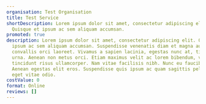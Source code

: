 ```yaml
---
organisation: Test Organisation
title: Test Service
shortDescription: Lorem ipsum dolor sit amet, consectetur adipiscing elit.
  Quisque et ipsum ac sem aliquam accumsan.
promoted: true
description: Lorem ipsum dolor sit amet, consectetur adipiscing elit. Quisque et
  ipsum ac sem aliquam accumsan. Suspendisse venenatis diam et magna auctor, nec
  convallis orci laoreet. Vivamus a sapien lacinia, egestas nunc at, tincidunt
  urna. Aenean non metus orci. Etiam maximus velit ac lorem bibendum, vel
  tincidunt risus ullamcorper. Nam vitae facilisis nibh. Nunc eu faucibus mi.
  Aenean egestas elit eros. Suspendisse quis ipsum ac quam sagittis pellentesque
  eget vitae odio.
costValue: 0
format: Online
reviews: []
---
```

